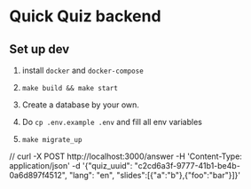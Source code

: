 # Quick Quiz backend

## Set up dev

1. install `docker` and `docker-compose`

2. `make build && make start`

3. Create a database by your own.

4. Do `cp .env.example .env` and fill all env variables

5. `make migrate_up`


// curl -X POST http://localhost:3000/answer -H 'Content-Type: application/json' -d '{"quiz_uuid": "c2cd6a3f-9777-41b1-be4b-0a6d897f4512", "lang": "en", "slides":[{"a":"b"},{"foo":"bar"}]}'


